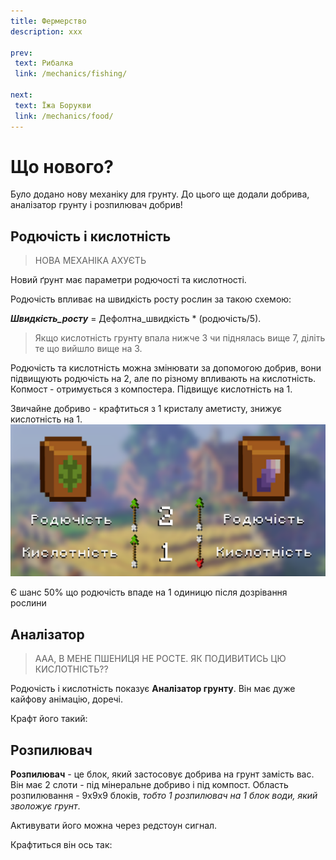 ```yaml
---
title: Фермерство
description: xxx

prev:
 text: Рибалка
 link: /mechanics/fishing/

next:
 text: Їжа Борукви 
 link: /mechanics/food/
---
```


# Що нового?

Було додано нову механіку для грунту. До цього ще додали добрива, аналізатор грунту і розпилювач добрив!

## Родючість і кислотність
>   НОВА МЕХАНІКА АХУЄТЬ

Новий ґрунт має параметри родючості та кислотності.

Родючість впливає на швидкість росту рослин за такою схемою:

***Швидкість_росту*** = Дефолтна_швидкість * (родючість/5). 
> Якщо кислотність грунту впала нижче 3 чи піднялась вище 7, діліть те що вийшло вище на 3.

Родючість та кислотність можна змінювати за допомогою добрив, вони підвищують родючість на 2, але по різному впливають на кислотність.
Копмост - отримується з компостера<!--фото-->. Підвищує кислотність на 1.

Звичайне добриво - крафтиться з 1 кристалу аметисту, знижує кислотність на 1.<!--(крафт+фото)-->
<img src="/images/mechanics/minerals.png"></img>

Є шанс 50% що родючість впаде на 1 одиницю після дозрівання рослини

## Аналізатор
> ААА, В МЕНЕ ПШЕНИЦЯ НЕ РОСТЕ. ЯК ПОДИВИТИСЬ ЦЮ КИСЛОТНІСТЬ??

Родючість і кислотність показує **Аналізатор грунту**. Він має дуже кайфову анімацію, доречі. 

Крафт його такий:

<!--фото. крафт-->
<!--фото. як працює-->

## Розпилювач

**Розпилювач** - це блок, який застосовує добрива на грунт замість вас. Він має 2 слоти - під мінеральне добриво і під компост. Область розпилювання - 9х9х9 блоків, *тобто 1 розпилювач на 1 блок води, який зволожує грунт*.      

Активувати його можна через редстоун сигнал.

Крафтиться він ось так:
<!--фото і можна в принципі картинку як він працює.--> 
